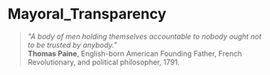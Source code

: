 # Mayoral_Transparency

> *"A body of men holding themselves accountable to nobody ought not to be trusted by anybody."* <br>
> **Thomas Paine**, English-born American Founding Father, French Revolutionary, and political philosopher, 1791.
